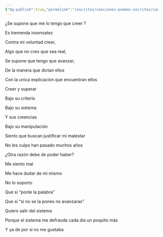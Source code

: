 ```yaml
---
{"dg-publish":true,"permalink":"/escritos/canciones-poemas-escritos/canciones-poemas-escritos/creencias/"}
---
```


¿Se supone que me lo tengo que creer ?

Es tremenda insensatez

Contra mi voluntad creer,

Algo que no creo que sea real,

Se supone que tengo que avanzar,

De la manera que dictan ellos

Con la unica explicación que encuentran ellos

Creer y superar

Bajo su criterio

Bajo su sistema

Y sus creencias

Bajo su manipulación

Siento que buscan justificar mi malestar

No les culpo han pasado muchos años

¿Otra razón debe de poder haber?

Me siento mal

Me hace dudar de mi mismo

No lo soporto

Que si “ponle la palabra”

Que si “si no se la pones no avanzaras”

Quiero salir del sistema

Porque el sistema me defrauda cada dia un poquito más

Y ya de por si no me gustaba
